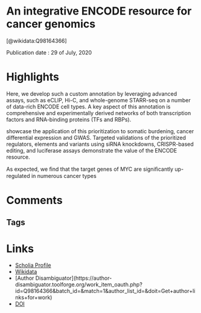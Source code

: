 
An integrative ENCODE resource for cancer genomics
==================================================
  
  [@wikidata:Q98164366]  
  
Publication date : 29 of July, 2020  

# Highlights

Here, we
develop such a custom annotation by leveraging advanced assays, such as eCLIP, Hi-C, and
whole-genome STARR-seq on a number of data-rich ENCODE cell types. A key aspect of this
annotation is comprehensive and experimentally derived networks of both transcription
factors and RNA-binding proteins (TFs and RBPs).

showcase the
application of this prioritization to somatic burdening, cancer differential expression and
GWAS. Targeted validations of the prioritized regulators, elements and variants using siRNA
knockdowns, CRISPR-based editing, and luciferase assays demonstrate the value of the
ENCODE resource.

As expected, we ﬁnd
that the target genes of MYC are signiﬁcantly up-regulated in
numerous cancer types


# Comments

## Tags

# Links
  
 * [Scholia Profile](https://scholia.toolforge.org/work/Q98164366)  
 * [Wikidata](https://www.wikidata.org/wiki/Q98164366)  
 * [Author Disambiguator](https://author-
disambiguator.toolforge.org/work_item_oauth.php?id=Q98164366&batch_id=&match=1&author_list_id=&doit=Get+author+links+for+work)  
 * [DOI](https://doi.org/10.1038/S41467-020-14743-W)  
